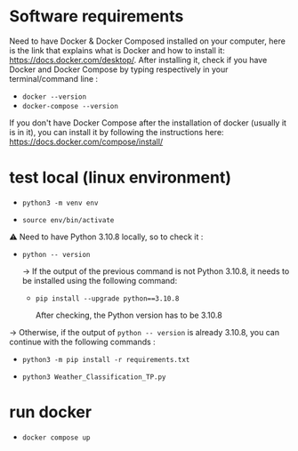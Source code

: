 # Software requirements
Need to have Docker & Docker Composed installed on your computer, here is the link that explains what is Docker and how to install it: https://docs.docker.com/desktop/. After installing it, check if you have Docker and Docker Compose by typing respectively in your terminal/command line : 
- `docker --version`
- `docker-compose --version`

If you don't have Docker Compose after the installation of docker (usually it is in it), you can install it by following the instructions here: https://docs.docker.com/compose/install/

# test local (linux environment)

- `python3 -m venv env`  

- `source env/bin/activate`

⚠️ Need to have Python 3.10.8 locally, so to check it :

- `python -- version`

  -> If the output of the previous command is not Python 3.10.8, it needs to be installed using the following command:

  - `pip install --upgrade python==3.10.8`

    After checking, the Python version has to be 3.10.8

-> Otherwise, if the output of `python -- version` is already 3.10.8, you can continue with the following commands :

- `python3 -m pip install -r requirements.txt`

- `python3 Weather_Classification_TP.py`

# run docker

- `docker compose up`
